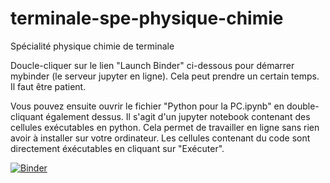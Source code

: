 # terminale-spe-physique-chimie
Spécialité physique chimie de terminale

Doucle-cliquer sur le lien "Launch Binder" ci-dessous pour démarrer mybinder (le serveur jupyter en ligne). Cela peut prendre un certain temps. Il faut être patient.

Vous pouvez ensuite ouvrir le fichier "Python pour la PC.ipynb" en double-cliquant également dessus. Il s'agit d'un jupyter notebook contenant des cellules exécutables en python. Cela permet de travailler en ligne sans rien avoir à installer sur votre ordinateur. Les cellules contenant du code sont directement éxécutables en cliquant sur "Exécuter".


[![Binder](https://mybinder.org/badge_logo.svg)](https://mybinder.org/v2/gh/fbruneau3/terminale-spe-physique-chimie/master)


